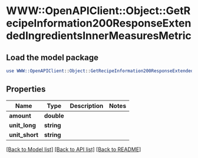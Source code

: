 # WWW::OpenAPIClient::Object::GetRecipeInformation200ResponseExtendedIngredientsInnerMeasuresMetric

## Load the model package
```perl
use WWW::OpenAPIClient::Object::GetRecipeInformation200ResponseExtendedIngredientsInnerMeasuresMetric;
```

## Properties
Name | Type | Description | Notes
------------ | ------------- | ------------- | -------------
**amount** | **double** |  | 
**unit_long** | **string** |  | 
**unit_short** | **string** |  | 

[[Back to Model list]](../README.md#documentation-for-models) [[Back to API list]](../README.md#documentation-for-api-endpoints) [[Back to README]](../README.md)


